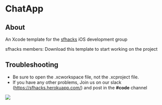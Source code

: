 # ChatApp

## About
An Xcode template for the [sfhacks](http://www.sfhacks.club/) iOS development group

sfhacks members: Download this template to start working on the project

## Troubleshooting
- Be sure to open the .xcworkspace file, not the .xcproject file.
- If you have any other problems, Join us on our slack (https://sfhacks.herokuapp.com/) and post in the **#code** channel

![](https://cloud.githubusercontent.com/assets/15108659/18735596/e50878da-8033-11e6-914c-bcfa6f31c76c.gif)
